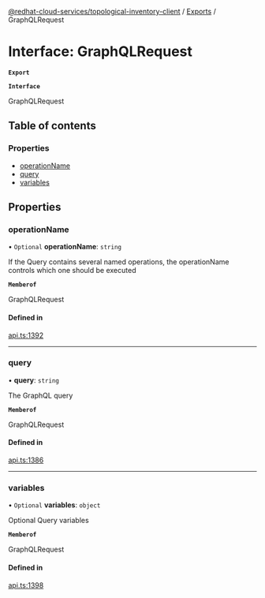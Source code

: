 [@redhat-cloud-services/topological-inventory-client](../README.md) / [Exports](../modules.md) / GraphQLRequest

# Interface: GraphQLRequest

**`Export`**

**`Interface`**

GraphQLRequest

## Table of contents

### Properties

- [operationName](GraphQLRequest.md#operationname)
- [query](GraphQLRequest.md#query)
- [variables](GraphQLRequest.md#variables)

## Properties

### operationName

• `Optional` **operationName**: `string`

If the Query contains several named operations, the operationName controls which one should be executed

**`Memberof`**

GraphQLRequest

#### Defined in

[api.ts:1392](https://github.com/mkholjuraev/javascript-clients/blob/master/packages/topological-inventory/api.ts#L1392)

___

### query

• **query**: `string`

The GraphQL query

**`Memberof`**

GraphQLRequest

#### Defined in

[api.ts:1386](https://github.com/mkholjuraev/javascript-clients/blob/master/packages/topological-inventory/api.ts#L1386)

___

### variables

• `Optional` **variables**: `object`

Optional Query variables

**`Memberof`**

GraphQLRequest

#### Defined in

[api.ts:1398](https://github.com/mkholjuraev/javascript-clients/blob/master/packages/topological-inventory/api.ts#L1398)

